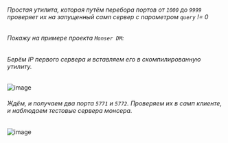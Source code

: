 ###### Простая утилита, которая путём перебора портов от `1000` до `9999` проверяет их на запущенный самп сервер с параметром `query` != 0


###### Покажу на примере проекта `Monser DM`:<br>
###### Берём IP первого сервера и вставляем его в скомпилированную утилиту.

![image](https://github.com/atomlin-git/samp-query-abuser/assets/109459940/e3915fa8-3b12-4b3a-9f56-48bf3c51e5e5)

###### Ждём, и получаем два порта `5771` и `5772`. Проверяем их в самп клиенте, и наблюдаем тестовые сервера монсера.

![image](https://github.com/atomlin-git/samp-query-abuser/assets/109459940/b095b4a7-aa97-40ee-90bb-9eea53cf8af3)
